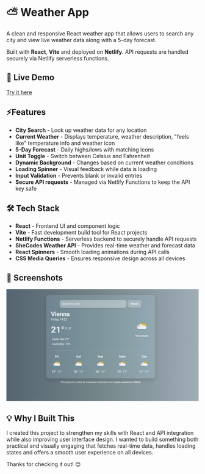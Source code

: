 # ⛅ Weather App

A clean and responsive React weather app that allows users to search any city and view live weather data along with a 5-day forecast.

Built with **React**, **Vite** and deployed on **Netlify**. API requests are handled securely via Netlify serverless functions.

## 🔗 Live Demo

[Try it here](https://weather-app-anastasiia-cherniakh.netlify.app/)

## ⚡Features

- **City Search** - Look up weather data for any location
- **Current Weather** - Displays temperature, weather description, "feels like" temperature info and weather icon
- **5-Day Forecast** - Daily highs/lows with matching icons
- **Unit Toggle** - Switch between Celsius and Fahrenheit
- **Dynamic Background** - Changes based on current weather conditions
- **Loading Spinner** - Visual feedback while data is loading
- **Input Validation** - Prevents blank or invalid entries
- **Secure API requests** - Managed via Netlify Functions to keep the API key safe

## 🛠️ Tech Stack

- **React** - Frontend UI and component logic
- **Vite** - Fast development build tool for React projects
- **Netlify Functions** - Serverless backend to securely handle API requests
- **SheCodes Weather API** - Provides real-time weather and forecast data
- **React Spinners** - Smooth loading animations during API calls
- **CSS Media Queries** - Ensures responsive design across all devices

## 📸 Screenshots

![Weather Screen](/src/assets/weather-app-screen.png)

## 💡 Why I Built This

I created this project to strengthen my skills with React and API integration while also improving user interface design. I wanted to build something both practical and visually engaging that fetches real-time data, handles loading states and offers a smooth user experience on all devices.


Thanks for checking it out! 😊
